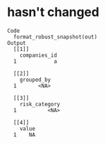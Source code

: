 # hasn't changed

    Code
      format_robust_snapshot(out)
    Output
      [[1]]
        companies_id
      1            a
      
      [[2]]
        grouped_by
      1       <NA>
      
      [[3]]
        risk_category
      1          <NA>
      
      [[4]]
        value
      1    NA
      

